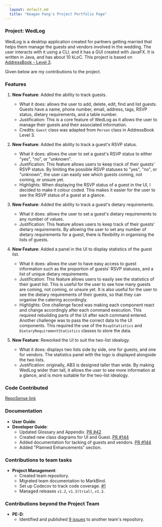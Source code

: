 ```yaml
---
  layout: default.md
  title: "Keagan Pang's Project Portfolio Page"
---
```


### Project: WedLog
WedLog is a desktop application created for partners getting married that helps them manage the guests and vendors involved in the wedding. The user interacts with it using a CLI, and it has a GUI created with JavaFX. It is written in Java, and has about 10 kLoC. This project is based on [AddressBook - Level 3](https://se-education.org/addressbook-level3/).

Given below are my contributions to the project.

### Features
1. **New Feature**: Added the ability to track guests.
   * What it does: allows the user to add, delete, edit, find and list guests. Guests have a name, phone number, email, address, tags, RSVP status, dietary requirements, and a table number.
   * Justification: This is a core feature of WedLog as it allows the user to manage their guests and their associated information.
   * Credits: `Guest` class was adapted from `Person` class in AddressBook Level 3.

2. **New Feature**: Added the ability to track a guest's RSVP status.
   * What it does: allows the user to set a guest's RSVP status to either "yes", "no", or "unknown".
   * Justification: This feature allows users to keep track of their guests' RSVP status. By limiting the possible RSVP statuses to "yes", "no", or "unknown", the user can easily see which guests coming, not coming, or unsure yet.
   * Highlights: When displaying the RSVP status of a guest in the UI, I decided to make it colour coded. This makes it easier for the user to see the RSVP status of a guest at a glance.

3. **New Feature**: Added the ability to track a guest's dietary requirements.
   * What it does: allows the user to set a guest's dietary requirements to any number of values.
   * Justification: This feature allows users to keep track of their guests' dietary requirements. By allowing the user to set any number of dietary requirements for a guest, there is flexibility in organising the lists of guests.

4. **New Feature**: Added a panel in the UI to display statistics of the guest list.
   * What it does: allows the user to have easy access to guest information such as the proportion of guests' RSVP statuses, and a list of unique dietary requirements.
   * Justification: This feature allows users to easily see the statistics of their guest list. This is useful for the user to see how many guests are coming, not coming, or unsure yet. It is also useful for the user to see the dietary requirements of their guests, so that they can organise the catering accordingly.
   * Highlights: One challenge faced was making each component react and change accordingly after each command execution. This required rebuilding parts of the UI after each command entered. Another challenge was to pass the correct data to the UI components. This required the use of the `RsvpStatistics` and `DietaryRequirementStatistics` classes to store the data.

5. **New Feature**: Reworked the UI to suit the two-list idealogy.
   * What it does: displays two lists side by side, one for guests, and one for vendors. The statistics panel with the logo is displayed alongside the two lists.
   * Justification: originally, AB3 is designed taller than wide. By making WedLog wider than tall, it allows the user to see more information at a glance, and is more suitable for the two-list idealogy.


### Code Contributed
[RepoSense link](https://nus-cs2103-ay2324s1.github.io/tp-dashboard/?search=keaganpzh&breakdown=false&sort=groupTitle%20dsc&sortWithin=title&since=2023-09-22&timeframe=commit&mergegroup=&groupSelect=groupByRepos)

### Documentation
* **User Guide**:
* **Developer Guide**:
    * Updated Glossary and Appendix. [PR #42](https://github.com/AY2324S1-CS2103T-F11-2/tp/pull/42)
    * Created new class diagrams for UI and Guest. [PR #144](https://github.com/AY2324S1-CS2103T-F11-2/tp/pull/144)
    * Added documentation for tacking of guests and vendors. [PR #144](https://github.com/AY2324S1-CS2103T-F11-2/tp/pull/144)
    * Added "Planned Enhancements" section.

### Contributions to team tasks
* **Project Management**:
    * Created team repository.
    * Migrated team documentation to MarkBind.
    * Set up Codecov to track code coverage. [\#1](https://github.com/AY2324S1-CS2103T-F11-2/tp/pull/1)
    * Managed releases `v1.2`, `v1.3(trial)`, `v1.3`.

### Contributions beyond the Project Team
* **PE-D**:
    * Identified and published [9 issues](https://github.com/keaganpzh/ped) to another team's repository.
  
